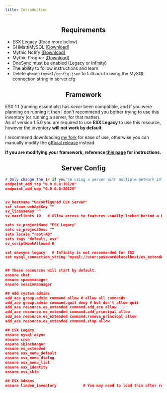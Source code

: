 ```yaml
---
title: Introduction
---
```


<h2 align='center'> Requirements </h2>


* ESX Legacy (Read more below)
* GHMattiMySQL [[Download]](https://github.com/GHMatti/ghmattimysql/releases)
* Mythic Notify [[Download]](https://github.com/thelindat/mythic_notify)
* Mythic Progbar [[Download]](https://github.com/thelindat/mythic_progbar)
* OneSync must be enabled (Legacy or Infinity)
* The ability to follow instructions and learn
* Delete `ghmattimysql/config.json` to fallback to using the MySQL connection string in server.cfg


<h2 align='center'> Framework </h2>


ESX 1.1 (running essentials) has _never_ been compatible, and if you were planning on running it then I don't recommend you bother trying to use this inventory (or running a server, for that matter).  
As of version 1.5.0 you are required to use **ESX Legacy** to use this resource, however the inventory **will not work by default**.

I recommend downloading [my fork](https://github.com/5mLucifer/es_extended) for ease of use, otherwise you can manually modify the [official release](https://github.com/esx-framework/esx-legacy/tree/main/%5Besx%5D/es_extended) instead.

**If you are modifying your framework, reference [this page](framework) for instructions.**


<h2 align='center'> Server Config </h2>

```lua
# Only change the IP if you're using a server with multiple network interfaces, otherwise change the port only.
endpoint_add_tcp "0.0.0.0:30120"
endpoint_add_udp "0.0.0.0:30120"


sv_hostname "Unconfigured ESX Server"
set steam_webApiKey ""
sv_licenseKey ""
sv_maxclients 10   # Allow access to features usually locked behind a FiveM patreon key

sets sv_projectName "ESX Legacy"
sets sv_projectDesc ""
sets locale "root-AQ"
sets tags "default, esx"
sv_scriptHookAllowed 0

set onesync legacy   # Infinity is not recommended for ESX
set mysql_connection_string "mysql://user:password@localhost/es_extended?waitForConnections=true&charset=utf8mb4"


## These resources will start by default.
ensure chat
ensure spawnmanager
ensure sessionmanager

## Add system admins
add_ace group.admin command allow # allow all commands
add_ace group.admin command.quit deny # but don't allow quit
add_ace resource.es_extended command.add_ace allow
add_ace resource.es_extended command.add_principal allow
add_ace resource.es_extended command.remove_principal allow
add_ace resource.es_extended command.stop allow

## ESX Legacy
ensure mysql-async
ensure cron
ensure skinchanger
ensure es_extended
ensure esx_menu_default
ensure esx_menu_dialog
ensure esx_menu_list
ensure esx_identity
ensure esx_skin

## ESX Addons
ensure linden_inventory            # You may need to load this after resources using ESX.RegisterUsableItem
```
